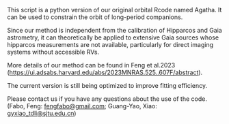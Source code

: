 This script is a python version of our original orbital Rcode named Agatha. It can be used to constrain the orbit of long-period companions. 

Since our method is independent from the calibration of Hipparcos and Gaia astrometry, it can theoretically be applied to extensive Gaia sources whose hipparcos measurements are not available, particularly for direct imaging systems without accessible RVs. 

More details of our method can be found in Feng et al.2023 (https://ui.adsabs.harvard.edu/abs/2023MNRAS.525..607F/abstract). 

The current version is still being optimized to improve fitting efficiency.

Please contact us if you have any questions about the use of the code. (Fabo, Feng: fengfabo@gmail.com; Guang-Yao, Xiao: gyxiao_tdli@sjtu.edu.cn)
